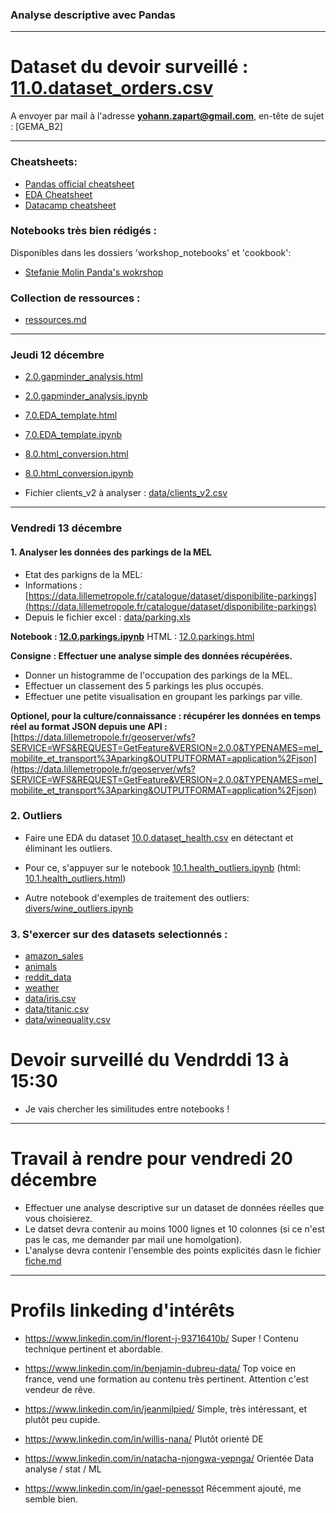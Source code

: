 ### Analyse descriptive avec Pandas

<hr>

# Dataset du devoir surveillé : [11.0.dataset_orders.csv](11.0.dataset_orders.csv)
A envoyer par mail à l'adresse **yohann.zapart@gmail.com**, en-tête de sujet : [GEMA_B2]

<hr>

### Cheatsheets:
* [Pandas official cheatsheet](Pandas_Cheat_Sheet_official.pdf)
* [EDA Cheatsheet](EDA_Cheat_Sheet.pdf)
* [Datacamp cheatsheet](Pandas_Cheat_Sheet_official.pdf)


### Notebooks très bien rédigés :
Disponibles dans les dossiers 'workshop_notebooks' et 'cookbook':
* [Stefanie Molin Panda's wokrshop](https://github.com/stefmolin/pandas-workshop)

### Collection de ressources :
* [ressources.md](ressources.md)

<hr>

### Jeudi 12 décembre

* [2.0.gapminder_analysis.html](2.0.gapminder_analysis.html)
* [2.0.gapminder_analysis.ipynb](2.0.gapminder_analysis.ipynb)

* [7.0.EDA_template.html](7.0.EDA_template.html)
* [7.0.EDA_template.ipynb](7.0.EDA_template.ipynb)

* [8.0.html_conversion.html](8.0.html_conversion.html)
* [8.0.html_conversion.ipynb](8.0.html_conversion.ipynb)

* Fichier clients_v2 à analyser : [data/clients_v2.csv](data/clients_v2.csv)

<hr>

### Vendredi 13 décembre

#### 1. Analyser les données des parkings de la MEL
* Etat des parkigns de la MEL:
* Informations : [https://data.lillemetropole.fr/catalogue/dataset/disponibilite-parkings](https://data.lillemetropole.fr/catalogue/dataset/disponibilite-parkings)
* Depuis le fichier excel : [data/parking.xls](data/parking.xls)

**Notebook : [12.0.parkings.ipynb](12.0.parkings.ipynb)**
HTML : [12.0.parkings.html](12.0.parkings.html)
 
**Consigne : Effectuer une analyse simple des données récupérées.**
* Donner un histogramme de l'occupation des parkings de la MEL.
* Effectuer un classement des 5 parkings les plus occupés.
* Effectuer une petite visualisation en groupant les parkings par ville.

**Optionel, pour la culture/connaissance : récupérer les données en temps réel au format JSON depuis une API :**[https://data.lillemetropole.fr/geoserver/wfs?SERVICE=WFS&REQUEST=GetFeature&VERSION=2.0.0&TYPENAMES=mel_mobilite_et_transport%3Aparking&OUTPUTFORMAT=application%2Fjson](https://data.lillemetropole.fr/geoserver/wfs?SERVICE=WFS&REQUEST=GetFeature&VERSION=2.0.0&TYPENAMES=mel_mobilite_et_transport%3Aparking&OUTPUTFORMAT=application%2Fjson)



### 2. Outliers

* Faire une EDA du dataset [10.0.dataset_health.csv](10.0.dataset_health.csv) en détectant et éliminant les outliers.

* Pour ce, s'appuyer sur le notebook [10.1.health_outliers.ipynb](10.1.health_outliers.ipynb) (html: [10.1.health_outliers.html](10.1.health_outliers.html))

* Autre notebook d'exemples de traitement des outliers: [divers/wine_outliers.ipynb](divers/wine_outliers.ipynb)


### 3. S'exercer sur des datasets selectionnés :
* [amazon_sales](amazon_sales/)
* [animals](animals/)
* [reddit_data](reddit_data/)
* [weather](weather/)
* [data/iris.csv](data/iris.csv)
* [data/titanic.csv](data/titanic.csv)
* [data/winequality.csv](data/winequality.csv)

# Devoir surveillé du Vendrddi 13 à 15:30
- Je vais chercher les similitudes entre notebooks !

<hr>

# Travail à rendre pour vendredi 20 décembre
- Effectuer une analyse descriptive sur un dataset de données réelles que vous choisierez.
- Le datset devra contenir au moins 1000 lignes et 10 colonnes (si ce n'est pas le cas, me demander par mail une homolgation).
- L'analyse devra contenir l'ensemble des points explicités dasn le fichier [fiche.md](fiche.md)


<hr>

# Profils linkeding d'intérêts
* https://www.linkedin.com/in/florent-j-93716410b/
  Super ! Contenu technique pertinent et abordable.

* https://www.linkedin.com/in/benjamin-dubreu-data/
  Top voice en france, vend une formation au contenu très pertinent. Attention c'est vendeur de rêve.

* https://www.linkedin.com/in/jeanmilpied/
  Simple, très intéressant, et plutôt peu cupide.

* https://www.linkedin.com/in/willis-nana/
  Plutôt orienté DE

* https://www.linkedin.com/in/natacha-njongwa-yepnga/
  Orientée Data analyse / stat / ML

* https://www.linkedin.com/in/gael-penessot
  Récemment ajouté, me semble bien.

